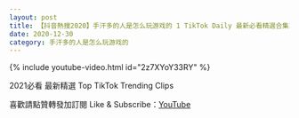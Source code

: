 ```yaml
---
layout: post
title: 【抖音熱搜2020】手汗多的人是怎么玩游戏的 1 TikTok Daily 最新必看精選合集2020 12 30
date: 2020-12-30
category: 手汗多的人是怎么玩游戏的
---
```


{% include youtube-video.html id="2z7XYoY33RY" %}

2021必看 最新精選 Top TikTok Trending Clips

喜歡請點贊轉發加訂閱 Like & Subscribe：[YouTube](https://www.youtube.com/channel/UCAoR7VcanIPd04uEq_GIylA/videos)

